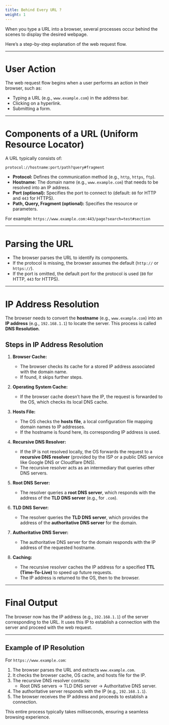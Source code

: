 ```yaml
---
title: Behind Every URL ?
weight: 1
---
```


When you type a URL into a browser, several processes occur behind the scenes to display the desired webpage. 

Here’s a step-by-step explanation of the web request flow.

---

# User Action
The web request flow begins when a user performs an action in their browser, such as:
- Typing a URL (e.g., `www.example.com`) in the address bar.
- Clicking on a hyperlink.
- Submitting a form.

---


# Components of a URL (Uniform Resource Locator)
A URL typically consists of:
```
protocol://hostname:port/path?query#fragment
```
- **Protocol:** Defines the communication method (e.g., `http`, `https`, `ftp`).
- **Hostname:** The domain name (e.g., `www.example.com`) that needs to be resolved into an IP address.
- **Port (optional):** Specifies the port to connect to (default: `80` for HTTP and `443` for HTTPS).
- **Path, Query, Fragment (optional):** Specifies the resource or parameters.

For example:
`https://www.example.com:443/page?search=test#section`

---

# Parsing the URL
- The browser parses the URL to identify its components.
- If the protocol is missing, the browser assumes the default (`http://` or `https://`).
- If the port is omitted, the default port for the protocol is used (`80` for HTTP, `443` for HTTPS).

---

# IP Address Resolution
The browser needs to convert the **hostname** (e.g., `www.example.com`) into an **IP address** (e.g., `192.168.1.1`) to locate the server. This process is called **DNS Resolution**.

## Steps in IP Address Resolution
1. **Browser Cache:**
   - The browser checks its cache for a stored IP address associated with the domain name.
   - If found, it skips further steps.

2. **Operating System Cache:**
   - If the browser cache doesn’t have the IP, the request is forwarded to the OS, which checks its local DNS cache.

3. **Hosts File:**
   - The OS checks the **hosts file**, a local configuration file mapping domain names to IP addresses.
   - If the hostname is found here, its corresponding IP address is used.

4. **Recursive DNS Resolver:**
   - If the IP is not resolved locally, the OS forwards the request to a **recursive DNS resolver** (provided by the ISP or a public DNS service like Google DNS or Cloudflare DNS).
   - The recursive resolver acts as an intermediary that queries other DNS servers.

5. **Root DNS Server:**
   - The resolver queries a **root DNS server**, which responds with the address of the **TLD DNS server** (e.g., for `.com`).

6. **TLD DNS Server:**
   - The resolver queries the **TLD DNS server**, which provides the address of the **authoritative DNS server** for the domain.

7. **Authoritative DNS Server:**
   - The authoritative DNS server for the domain responds with the IP address of the requested hostname.

8. **Caching:**
   - The recursive resolver caches the IP address for a specified **TTL (Time-To-Live)** to speed up future requests.
   - The IP address is returned to the OS, then to the browser.

---

# Final Output
The browser now has the IP address (e.g., `192.168.1.1`) of the server corresponding to the URL. It uses this IP to establish a connection with the server and proceed with the web request.

---

## **Example of IP Resolution**
For `https://www.example.com`:
1. The browser parses the URL and extracts `www.example.com`.
2. It checks the browser cache, OS cache, and hosts file for the IP.
3. The recursive DNS resolver contacts:
   - Root DNS servers → TLD DNS server → Authoritative DNS server.
4. The authoritative server responds with the IP (e.g., `192.168.1.1`).
5. The browser receives the IP address and proceeds to establish a connection.

This entire process typically takes milliseconds, ensuring a seamless browsing experience.

